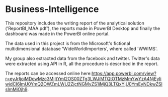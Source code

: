 # Business-Intelligence
This repository includes the writing report of the analytical solution ('ReportBI_MAA.pdf'), the reports made in PowerBI Desktop and finally the dashboard was made in the PowerBI online portal.

The data used in this project is from the Microsoft's fictional multidimensional database 'WideWorldImporters', where called 'WWIMS'.

My group also extracted data from the facebook and twitter. Twitter's data were extracted using API in R, all the procedure is described in the report.

The reports can be accessed online here:https://app.powerbi.com/view?r=eyJrIjoiMDcwMzc3MjItYmI2OS00ZTg3LWJiMTQtOTMzMmYwYzA4NjEyIiwidCI6ImU0YmQ2OWZmLWU2ZjctNGMyZS1iMjQ3LTQxYjU0YmEyNDkwZSIsImMiOjh9.
